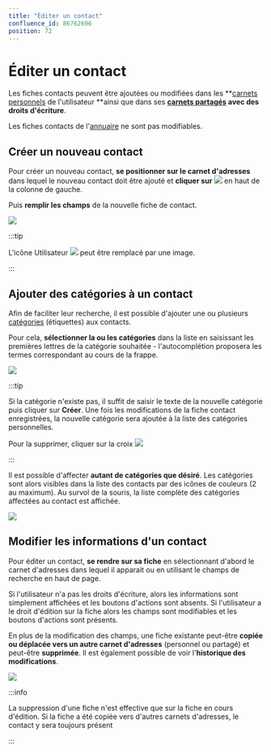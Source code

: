 ```yaml
---
title: "Éditer un contact"
confluence_id: 86762696
position: 72
---
```

# Éditer un contact


Les fiches contacts peuvent être ajoutées ou modifiées dans les **[carnets personnels](/STAGING/Guide_de_l_utilisateur_4.7/Les_contacts_4.7/Créer_et_éditer_un_carnet_d_adresses_personnel/) de l'utilisateur **ainsi que dans ses **[carnets partagés](/STAGING/Guide_de_l_utilisateur_4.7/Les_contacts_4.7/Utiliser_un_carnet_d_adresses_partagé/) avec des droits d'écriture**.

Les fiches contacts de l'[annuaire](https://forge.bluemind.net/confluence/pages/viewpage.action?pageId=86744314#id-.G%C3%A9rerlescarnetsd%27adressespartag%C3%A9svBM4-annuaire) ne sont pas modifiables.

## Créer un nouveau contact

Pour créer un nouveau contact, **se positionner sur le carnet d'adresses** dans lequel le nouveau contact doit être ajouté et **cliquer sur** ![](../../../attachments/86762696/86764691.png) en haut de la colonne de gauche.


Puis **remplir les champs** de la nouvelle fiche de contact.

![](../../../attachments/86762696/86764692.png)


:::tip

L'icône Utilisateur ![](../../../attachments/86762696/86764690.png) peut être remplacé par une image.

:::


## Ajouter des catégories à un contact

Afin de faciliter leur recherche, il est possible d'ajouter une ou plusieurs [catégories](/STAGING/Guide_de_l_utilisateur_4.7/Paramétrer_le_compte_utilisateur/) (étiquettes) aux contacts.

Pour cela, **sélectionner la ou les catégories** dans la liste en saisissant les premières lettres de la catégorie souhaitée - l'autocomplétion proposera les termes correspondant au cours de la frappe.


![](../../../attachments/86762696/86764689.png)


:::tip

Si la catégorie n'existe pas, il suffit de saisir le texte de la nouvelle catégorie puis cliquer sur **Créer**. Une fois les modifications de la fiche contact enregistrées, la nouvelle catégorie sera ajoutée à la liste des catégories personnelles.

Pour la supprimer, cliquer sur la croix ![](../../../attachments/86762696/86764688.png)

:::


Il est possible d'affecter **autant de catégories que désiré**. Les catégories sont alors visibles dans la liste des contacts par des icônes de couleurs (2 au maximum). Au survol de la souris, la liste complète des catégories affectées au contact est affichée.

![](../../../attachments/86762696/86764687.png)

## Modifier les informations d'un contact

Pour éditer un contact, **se rendre sur sa fiche** en sélectionnant d'abord le carnet d'adresses dans lequel il apparait ou en utilisant le champs de recherche en haut de page.

Si l'utilisateur n'a pas les droits d'écriture, alors les informations sont simplement affichées et les boutons d'actions sont absents. Si l'utilisateur a le droit d'édition sur la fiche alors les champs sont modifiables et les boutons d'actions sont présents.

En plus de la modification des champs, une fiche existante peut-être **copiée ou déplacée vers un autre carnet d'adresses** (personnel ou partagé) et peut-être **supprimée**. Il est également possible de voir l'**historique des modifications**.


![](../../../attachments/86762696/86764686.png)


:::info

La suppression d'une fiche n'est effective que sur la fiche en cours d'édition. Si la fiche a été copiée vers d'autres carnets d'adresses, le contact y sera toujours présent

:::


